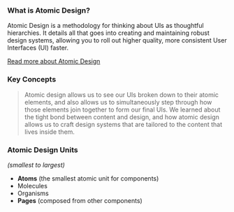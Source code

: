 
### What is Atomic Design?
Atomic Design is a methodology for thinking about UIs as thoughtful hierarchies. It details all that goes into creating and maintaining robust design systems, allowing you to roll out higher quality, more consistent User Interfaces (UI) faster.

[Read more about Atomic Design](http://atomicdesign.bradfrost.com/table-of-contents/)

### Key Concepts
> Atomic design allows us to see our UIs broken down to their atomic elements, and also allows us to simultaneously step through how those elements join together to form our final UIs. We learned about the tight bond between content and design, and how atomic design allows us to craft design systems that are tailored to the content that lives inside them.

### Atomic Design Units
*(smallest to largest)*  
* **Atoms**  (the smallest atomic unit for components)  
* Molecules
* Organisms
* **Pages** (composed from other components)
